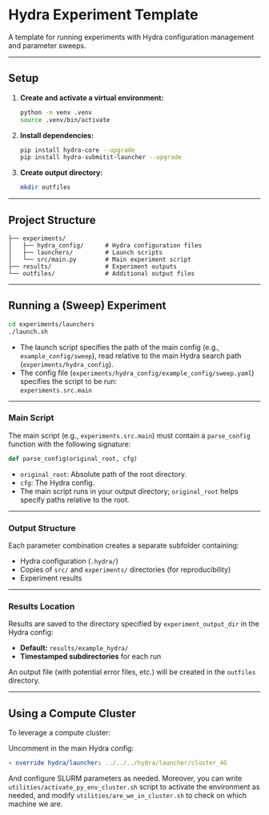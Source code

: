 # Hydra Experiment Template

A template for running experiments with Hydra configuration management and parameter sweeps.

---

## Setup

1. **Create and activate a virtual environment:**
    ```bash
    python -m venv .venv
    source .venv/bin/activate
    ```

2. **Install dependencies:**
    ```bash
    pip install hydra-core --upgrade
    pip install hydra-submitit-launcher --upgrade
    ```

3. **Create output directory:**
    ```bash
    mkdir outfiles
    ```

---

## Project Structure

```
├── experiments/
│   ├── hydra_config/      # Hydra configuration files
│   ├── launchers/         # Launch scripts
│   └── src/main.py        # Main experiment script
├── results/               # Experiment outputs
└── outfiles/              # Additional output files
```

---

## Running a (Sweep) Experiment

```bash
cd experiments/launchers
./launch.sh
```

- The launch script specifies the path of the main config (e.g., `example_config/sweep`), read relative to the main Hydra search path (`experiments/hydra_config`).
- The config file (`experiments/hydra_config/example_config/sweep.yaml`) specifies the script to be run:  
  `experiments.src.main`

---

### Main Script

The main script (e.g., `experiments.src.main`) must contain a `parse_config` function with the following signature:

```python
def parse_config(original_root, cfg)
```

- `original_root`: Absolute path of the root directory.
- `cfg`: The Hydra config.
- The main script runs in your output directory; `original_root` helps specify paths relative to the root.

---

### Output Structure

Each parameter combination creates a separate subfolder containing:
- Hydra configuration (`.hydra/`)
- Copies of `src/` and `experiments/` directories (for reproducibility)
- Experiment results

---

### Results Location

Results are saved to the directory specified by `experiment_output_dir` in the Hydra config:
- **Default:** `results/example_hydra/`
- **Timestamped subdirectories** for each run

An output file (with potential error files, etc.) will be created in the `outfiles` directory.

---

## Using a Compute Cluster

To leverage a compute cluster:

Uncomment in the main Hydra config:

```yaml
- override hydra/launcher: ../../../hydra/launcher/cluster_4G
```

And configure SLURM parameters as needed.
Moreover, you can write `utilities/activate_py_env_cluster.sh` script to activate the environment as needed, and modify `utilities/are_we_in_cluster.sh` to check on which machine we are.